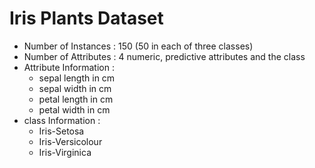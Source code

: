 # Iris Plants Dataset #

* Number of Instances : 150 (50 in each of three classes)
* Number of Attributes : 4 numeric, predictive attributes and the class
* Attribute Information :
 	* sepal length in cm
  * sepal width in cm
  * petal length in cm
  * petal width in cm
* class Information :
  * Iris-Setosa
  * Iris-Versicolour
  * Iris-Virginica
